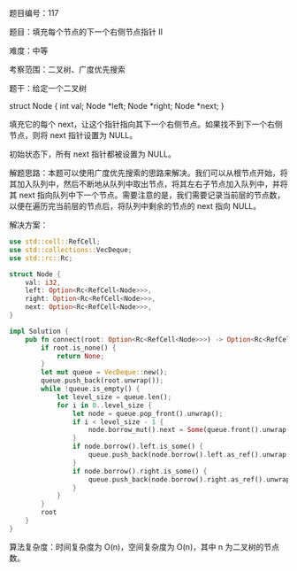 题目编号：117

题目：填充每个节点的下一个右侧节点指针 II

难度：中等

考察范围：二叉树、广度优先搜索

题干：给定一个二叉树

struct Node {
  int val;
  Node *left;
  Node *right;
  Node *next;
}

填充它的每个 next，让这个指针指向其下一个右侧节点。如果找不到下一个右侧节点，则将 next 指针设置为 NULL。

初始状态下，所有 next 指针都被设置为 NULL。

解题思路：本题可以使用广度优先搜索的思路来解决。我们可以从根节点开始，将其加入队列中，然后不断地从队列中取出节点，将其左右子节点加入队列中，并将其 next 指向队列中下一个节点。需要注意的是，我们需要记录当前层的节点数，以便在遍历完当前层的节点后，将队列中剩余的节点的 next 指向 NULL。

解决方案：

```rust
use std::cell::RefCell;
use std::collections::VecDeque;
use std::rc::Rc;

struct Node {
    val: i32,
    left: Option<Rc<RefCell<Node>>>,
    right: Option<Rc<RefCell<Node>>>,
    next: Option<Rc<RefCell<Node>>>,
}

impl Solution {
    pub fn connect(root: Option<Rc<RefCell<Node>>>) -> Option<Rc<RefCell<Node>>> {
        if root.is_none() {
            return None;
        }
        let mut queue = VecDeque::new();
        queue.push_back(root.unwrap());
        while !queue.is_empty() {
            let level_size = queue.len();
            for i in 0..level_size {
                let node = queue.pop_front().unwrap();
                if i < level_size - 1 {
                    node.borrow_mut().next = Some(queue.front().unwrap().clone());
                }
                if node.borrow().left.is_some() {
                    queue.push_back(node.borrow().left.as_ref().unwrap().clone());
                }
                if node.borrow().right.is_some() {
                    queue.push_back(node.borrow().right.as_ref().unwrap().clone());
                }
            }
        }
        root
    }
}
```

算法复杂度：时间复杂度为 O(n)，空间复杂度为 O(n)，其中 n 为二叉树的节点数。